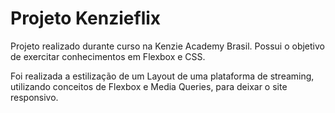 # Projeto Kenzieflix

Projeto realizado durante curso na Kenzie Academy Brasil.
Possui o objetivo de exercitar conhecimentos em Flexbox e CSS.

Foi realizada a estilização de um Layout de uma plataforma de streaming, utilizando conceitos de Flexbox e Media Queries,
para deixar o site responsivo. 


